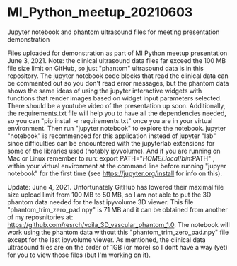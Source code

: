 # MI_Python_meetup_20210603
Jupyter notebook and phantom ultrasound files for meeting presentation demonstration

Files uploaded for demonstration as part of MI Python meetup presentation June 3, 2021. Note: the clinical ultrasound data files far exceed the 100 MB file size limit on GitHub, so just "phantom" ultrasound data is in this repository. The jupyter notebook code blocks that read the clinical data can be commented out so you don't read error messages, but the phantom data shows the same ideas of using the jupyter interactive widgets with functions that render images based on widget input parameters selected. There should be a youtube video of the presentation up soon. Additionally, the requirements.txt file will help you to have all the dependencies needed, so you can "pip install -r requirements.txt" once you are in your virtual environment. Then run "jupyter notebook" to explore the notebook. jupyter "notebook" is recommenced for this application instead of jupyter "lab" since difficulties can be encountered with the jupyterlab extensions for some of the libraries used (notably ipyvolume).  And if you are running on Mac or Linux remember to run: export PATH="$HOME/.local/bin:$PATH" , within your virtual environment at the command line before running "jupyer notebook" for the first time (see https://jupyter.org/install for info on this).

Update: June 4, 2021. Unfortunately GitHub has lowered their maximal file size upload limit from 100 MB to 50 MB, so I am not able to put the 3D phantom data needed for the last ipyvolume 3D viewer. This file "phantom_trim_zero_pad.npy" is 71 MB and it can be obtained from another of my reposnitories at: https://github.com/resrch/voila_3D_vascular_phantom_1.0.
The notebook will work using the phantom data without this "phantom_trim_zero_pad.npy" file except for the last ipyvolume viewer. As mentioned, the clinical data ultrasound files are on the order of 1GB (or more) so I dont have a way (yet) for you to view those files (but I'm working on it).
